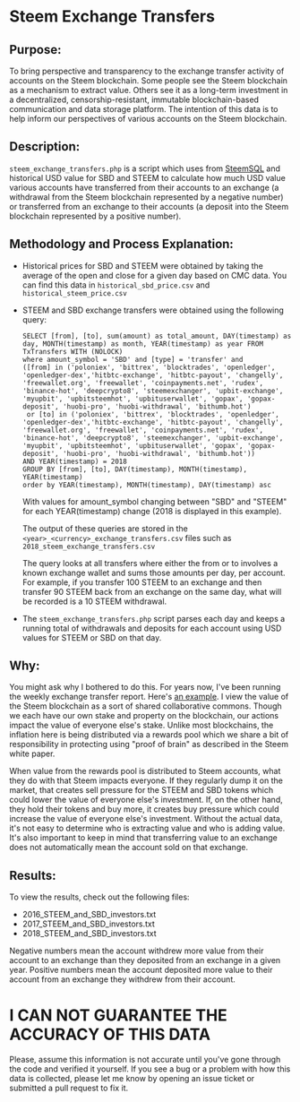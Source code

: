# Steem Exchange Transfers

## Purpose:

  To bring perspective and transparency to the exchange transfer activity of accounts on the Steem blockchain. Some people see the Steem blockchain as a mechanism to extract value. Others see it as a long-term investment in a decentralized, censorship-resistant, immutable blockchain-based communication and data storage platform. The intention of this data is to help inform our perspectives of various accounts on the Steem blockchain.

## Description:

  `steem_exchange_transfers.php` is a script which uses from <a href="http://steemsql.com/">SteemSQL</a> and historical USD value for SBD and STEEM to calculate how much USD value various accounts have transferred from their accounts to an exchange (a withdrawal from the Steem blockchain represented by a negative number) or transferred from an exchange to their accounts (a deposit into the Steem blockchain represented by a positive number).

## Methodology and Process Explanation:

* Historical prices for SBD and STEEM were obtained by taking the average of the open and close for a given day based on CMC data. You can find this data in `historical_sbd_price.csv` and `historical_steem_price.csv`

* STEEM and SBD exchange transfers were obtained using the following query:

	```
	SELECT [from], [to], sum(amount) as total_amount, DAY(timestamp) as day, MONTH(timestamp) as month, YEAR(timestamp) as year FROM TxTransfers WITH (NOLOCK)
	where amount_symbol = 'SBD' and [type] = 'transfer' and
	([from] in ('poloniex', 'bittrex', 'blocktrades', 'openledger', 'openledger-dex','hitbtc-exchange', 'hitbtc-payout', 'changelly', 'freewallet.org', 'freewallet', 'coinpayments.net', 'rudex', 'binance-hot', 'deepcrypto8', 'steemexchanger', 'upbit-exchange', 'myupbit', 'upbitsteemhot', 'upbituserwallet', 'gopax', 'gopax-deposit', 'huobi-pro', 'huobi-withdrawal', 'bithumb.hot')
	 or [to] in ('poloniex', 'bittrex', 'blocktrades', 'openledger', 'openledger-dex','hitbtc-exchange', 'hitbtc-payout', 'changelly', 'freewallet.org', 'freewallet', 'coinpayments.net', 'rudex', 'binance-hot', 'deepcrypto8', 'steemexchanger', 'upbit-exchange', 'myupbit', 'upbitsteemhot', 'upbituserwallet', 'gopax', 'gopax-deposit', 'huobi-pro', 'huobi-withdrawal', 'bithumb.hot'))
	AND YEAR(timestamp) = 2018
	GROUP BY [from], [to], DAY(timestamp), MONTH(timestamp), YEAR(timestamp)
	order by YEAR(timestamp), MONTH(timestamp), DAY(timestamp) asc
	```

  With values for amount_symbol changing between "SBD" and "STEEM" for each YEAR(timestamp) change (2018 is displayed in this example).

	The output of these queries are stored in the `<year>_<currency>_exchange_transfers.csv` files such as `2018_steem_exchange_transfers.csv`

	The query looks at all transfers where either the from or to involves a known exchange wallet and sums those amounts per day, per account. For example, if you transfer 100 STEEM to an exchange and then transfer 90 STEEM back from an exchange on the same day, what will be recorded is a 10 STEEM withdrawal.

* The `steem_exchange_transfers.php` script parses each day and keeps a running total of withdrawals and deposits for each account using USD values for STEEM or SBD on that day.

## Why:

  You might ask why I bothered to do this. For years now, I've been running the weekly exchange transfer report. Here's <a href="https://steemit.com/exchangereport/@lukestokes/exchange-transfer-report-1-6-2018-to-1-12-2018">an example</a>. I view the value of the Steem blockchain as a sort of shared collaborative commons. Though we each have our own stake and property on the blockchain, our actions impact the value of everyone else's stake. Unlike most blockchains, the inflation here is being distributed via a rewards pool which we share a bit of responsibility in protecting using "proof of brain" as described in the Steem white paper.

  When value from the rewards pool is distributed to Steem accounts, what they do with that Steem impacts everyone. If they regularly dump it on the market, that creates sell pressure for the STEEM and SBD tokens which could lower the value of everyone else's investment. If, on the other hand, they hold their tokens and buy more, it creates buy pressure which could increase the value of everyone else's investment. Without the actual data, it's not easy to determine who is extracting value and who is adding value. It's also important to keep in mind that transferring value to an exchange does not automatically mean the account sold on that exchange.
  
## Results:
 
To view the results, check out the following files:
 
* 2016_STEEM_and_SBD_investors.txt
* 2017_STEEM_and_SBD_investors.txt
* 2018_STEEM_and_SBD_investors.txt
 
Negative numbers mean the account withdrew more value from their account to an exchange than they deposited from an exchange in a given year. Positive numbers mean the account deposited more value to their account from an exchange they withdrew from their account.

# I CAN NOT GUARANTEE THE ACCURACY OF THIS DATA

Please, assume this information is not accurate until you've gone through the code and verified it yourself. If you see a bug or a problem with how this data is collected, please let me know by opening an issue ticket or submitted a pull request to fix it.
